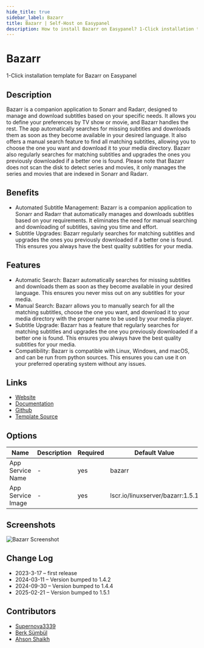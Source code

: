 ```yaml
---
hide_title: true
sidebar_label: Bazarr
title: Bazarr | Self-Host on Easypanel
description: How to install Bazarr on Easypanel? 1-Click installation template for Bazarr on Easypanel
---
```


<!-- generated -->

# Bazarr

1-Click installation template for Bazarr on Easypanel

## Description

Bazarr is a companion application to Sonarr and Radarr, designed to manage and download subtitles based on your specific needs. It allows you to define your preferences by TV show or movie, and Bazarr handles the rest. The app automatically searches for missing subtitles and downloads them as soon as they become available in your desired language. It also offers a manual search feature to find all matching subtitles, allowing you to choose the one you want and download it to your media directory. Bazarr also regularly searches for matching subtitles and upgrades the ones you previously downloaded if a better one is found. Please note that Bazarr does not scan the disk to detect series and movies, it only manages the series and movies that are indexed in Sonarr and Radarr.

## Benefits

- Automated Subtitle Management: Bazarr is a companion application to Sonarr and Radarr that automatically manages and downloads subtitles based on your requirements. It eliminates the need for manual searching and downloading of subtitles, saving you time and effort.
- Subtitle Upgrades: Bazarr regularly searches for matching subtitles and upgrades the ones you previously downloaded if a better one is found. This ensures you always have the best quality subtitles for your media.

## Features

- Automatic Search: Bazarr automatically searches for missing subtitles and downloads them as soon as they become available in your desired language. This ensures you never miss out on any subtitles for your media.
- Manual Search: Bazarr allows you to manually search for all the matching subtitles, choose the one you want, and download it to your media directory with the proper name to be used by your media player.
- Subtitle Upgrade: Bazarr has a feature that regularly searches for matching subtitles and upgrades the one you previously downloaded if a better one is found. This ensures you always have the best quality subtitles for your media.
- Compatibility: Bazarr is compatible with Linux, Windows, and macOS, and can be run from python sources. This ensures you can use it on your preferred operating system without any issues.

## Links

- [Website](https://bazarr.media/)
- [Documentation](https://wiki.bazarr.media/)
- [Github](https://github.com/morpheus65535/bazarr)
- [Template Source](https://github.com/easypanel-io/templates/tree/main/templates/bazarr)

## Options

Name | Description | Required | Default Value
-|-|-|-
App Service Name | - | yes | bazarr
App Service Image | - | yes | lscr.io/linuxserver/bazarr:1.5.1

## Screenshots

![Bazarr Screenshot](./assets/screenshot.png)

## Change Log

- 2023-3-17 – first release
- 2024-03-11 – Version bumped to 1.4.2
- 2024-09-30 – Version bumped to 1.4.4
- 2025-02-21 – Version bumped to 1.5.1

## Contributors

- [Supernova3339](https://github.com/Supernova3339)
- [Berk Sümbül](https://berksmbl.com)
- [Ahson Shaikh](https://github.com/MuhammadAhsanDonuts)
